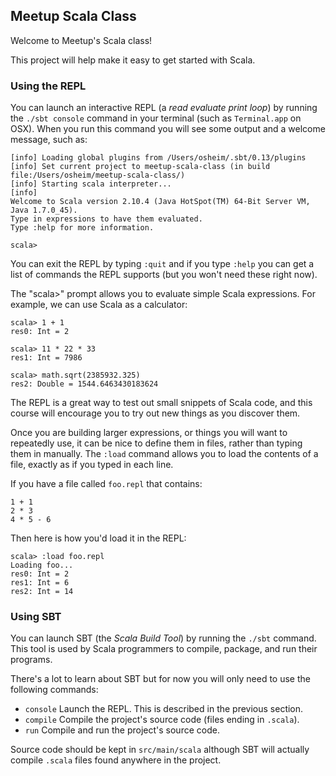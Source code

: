 ## Meetup Scala Class

Welcome to Meetup's Scala class!

This project will help make it easy to get started with Scala.

### Using the REPL

You can launch an interactive REPL (a *read evaluate print loop*) by
running the `./sbt console` command in your terminal (such as
`Terminal.app` on OSX). When you run this command you will see some
output and a welcome message, such as:

```
[info] Loading global plugins from /Users/osheim/.sbt/0.13/plugins
[info] Set current project to meetup-scala-class (in build file:/Users/osheim/meetup-scala-class/)
[info] Starting scala interpreter...
[info]
Welcome to Scala version 2.10.4 (Java HotSpot(TM) 64-Bit Server VM, Java 1.7.0_45).
Type in expressions to have them evaluated.
Type :help for more information.

scala>
```

You can exit the REPL by typing `:quit` and if you type `:help` you
can get a list of commands the REPL supports (but you won't need these
right now).

The "scala>" prompt allows you to evaluate simple Scala
expressions. For example, we can use Scala as a calculator:

```
scala> 1 + 1
res0: Int = 2

scala> 11 * 22 * 33
res1: Int = 7986

scala> math.sqrt(2385932.325)
res2: Double = 1544.6463430183624
```

The REPL is a great way to test out small snippets of Scala code, and
this course will encourage you to try out new things as you discover
them.

Once you are building larger expressions, or things you will want to
repeatedly use, it can be nice to define them in files, rather than
typing them in manually. The `:load` command allows you to load the
contents of a file, exactly as if you typed in each line.

If you have a file called `foo.repl` that contains:

```
1 + 1
2 * 3
4 * 5 - 6
```

Then here is how you'd load it in the REPL:

```
scala> :load foo.repl
Loading foo...
res0: Int = 2
res1: Int = 6
res2: Int = 14
```

### Using SBT

You can launch SBT (the *Scala Build Tool*) by running the `./sbt`
command. This tool is used by Scala programmers to compile, package,
and run their programs.

There's a lot to learn about SBT but for now you will only need to use
the following commands:

 * `console` Launch the REPL. This is described in the previous section.
 * `compile` Compile the project's source code (files ending in `.scala`).
 * `run` Compile and run the project's source code.

Source code should be kept in `src/main/scala` although SBT will
actually compile `.scala` files found anywhere in the project.

